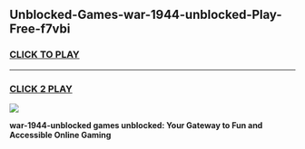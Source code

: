 
## Unblocked-Games-war-1944-unblocked-Play-Free-f7vbi
<h3>
<a href="https://premium76.site?title=war-1944-unblocked&ref=12A">CLICK TO PLAY</a></h3>
<hr>

<h3>
<a href="https://premium76.site?title=war-1944-unblocked&ref=12A">CLICK 2 PLAY</a>
  
</h3>

<a href="https://premium76.site?title=war-1944-unblocked&ref=12A"><img src="https://clearcache.store/games.png"></a>


**war-1944-unblocked games unblocked: Your Gateway to Fun and Accessible Online Gaming**

